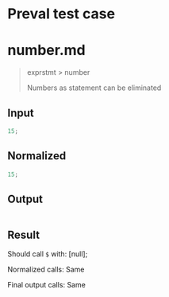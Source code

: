# Preval test case

# number.md

> exprstmt > number
>
> Numbers as statement can be eliminated

## Input

`````js filename=intro
15;
`````

## Normalized

`````js filename=intro
15;
`````

## Output

`````js filename=intro

`````

## Result

Should call `$` with:
[null];

Normalized calls: Same

Final output calls: Same
